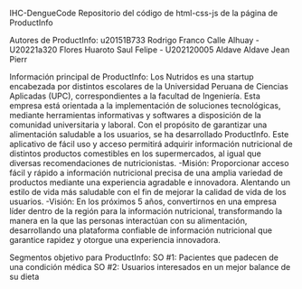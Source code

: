 IHC-DengueCode
Repositorio del código de html-css-js de la página de ProductInfo

Autores de ProductInfo: u20151B733 Rodrigo Franco Calle Alhuay - U20221a320 Flores Huaroto Saul Felipe - U202120005 Aldave Aldave Jean Pierr

Información principal de ProductInfo: Los Nutridos es una startup encabezada por distintos escolares de la Universidad Peruana de Ciencias Aplicadas (UPC), correspondientes a la facultad de Ingeniería. Esta empresa está orientada a la implementación de soluciones tecnológicas,
mediante herramientas informativas y softwares a disposición de la comunidad universitaria y laboral. Con el propósito de garantizar una alimentación saludable a los usuarios, se ha desarrollado ProductInfo. Este aplicativo de fácil uso y acceso permitirá adquirir información nutricional de
distintos productos comestibles en los supermercados, al igual que diversas recomendaciones de nutricionistas. -Misión: Proporcionar acceso fácil y rápido a información nutricional precisa de una amplia variedad de productos mediante una experiencia agradable e innovadora. Alentando un estilo de
vida más saludable con el fin de mejorar la calidad de vida de los usuarios. -Visión: En los próximos 5 años, convertirnos en una empresa líder dentro de la región para la información nutricional, transformando la manera en la que las personas interactúan con su alimentación, 
desarrollando una plataforma confiable de información nutricional que garantice rapidez y otorgue una experiencia innovadora.

Segmentos objetivo para ProductInfo: SO #1: Pacientes que padecen de una condición médica SO #2: Usuarios interesados en un mejor balance de su dieta
